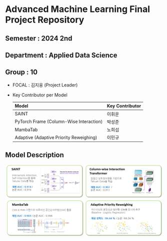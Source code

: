 # Advanced Machine Learning Final Project Repository
  
## Semester : 2024 2nd  
## Department : Applied Data Science  
## Group : 10  

- FOCAL : 김지웅 (Project Leader)  

- Key Contributor per Model

  | Model      | Key Contributor  |
  |----------------------------------------|------------------|
  | SAINT                                  | 이휘운          |
  | PyTorch Frame (Column-Wise Interaction)| 박성준          |
  | MambaTab                               | 노희섭          |
  | Adaptive (Adaptive Priority Reweighing)| 이민규          |

## Model Description

![alt text](readme_image/image-1.png)  

